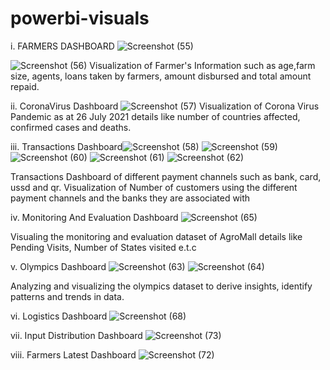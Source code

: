 # powerbi-visuals

i. FARMERS DASHBOARD
![Screenshot (55)](https://user-images.githubusercontent.com/84006820/157274649-555f5389-9499-404d-abcc-63325ad3ca11.png)

![Screenshot (56)](https://user-images.githubusercontent.com/84006820/157274966-e9ff03b5-eed1-457c-bfa8-702adbd6f3ea.png)
Visualization of Farmer's Information such as age,farm size, agents, loans taken by farmers, amount disbursed and total amount repaid.

ii. CoronaVirus Dashboard
![Screenshot (57)](https://user-images.githubusercontent.com/84006820/157276216-0e80d899-e0e6-4a38-a00d-09898fa2b371.png)
 Visualization of Corona Virus Pandemic as at 26 July 2021 details like number of countries affected, confirmed cases and deaths.
 
iii. Transactions Dashboard![Screenshot (58)](https://user-images.githubusercontent.com/84006820/157281909-6e07be02-ed3c-4ba0-aa3f-a86a190a0563.png)
![Screenshot (59)](https://user-images.githubusercontent.com/84006820/157281916-478ced2a-b8b1-4e39-8939-4b9bece32cfd.png)
![Screenshot (60)](https://user-images.githubusercontent.com/84006820/157282776-31515f0c-c9cd-4386-925a-f3a1013e568c.png)
![Screenshot (61)](https://user-images.githubusercontent.com/84006820/157282795-7cdb59d6-c542-4fd0-8cdf-2dc8833ee676.png)
![Screenshot (62)](https://user-images.githubusercontent.com/84006820/157281942-4b44ab4d-77c2-4bae-b86e-ed3cd60b7a93.png)

Transactions Dashboard of different payment channels such as bank, card, ussd and qr.
Visualization of Number of customers using the different payment channels and the banks they are associated with

iv. Monitoring And Evaluation Dashboard
![Screenshot (65)](https://user-images.githubusercontent.com/84006820/157292647-3eb31526-a5b7-431c-9aeb-e8d45432b11a.png)

Visualing the monitoring and evaluation dataset of AgroMall details like Pending Visits, Number of States visited e.t.c

v. Olympics Dashboard
![Screenshot (63)](https://user-images.githubusercontent.com/84006820/157292749-b8293c44-f47a-4d83-9220-ea4c14118ce5.png)
![Screenshot (64)](https://user-images.githubusercontent.com/84006820/157292757-4a8d69eb-96c6-4699-aa63-b1b429f322db.png)

Analyzing and visualizing the olympics dataset to derive insights, identify patterns and trends in data.

vi. Logistics Dashboard
![Screenshot (68)](https://user-images.githubusercontent.com/84006820/157294506-e5284dad-472e-44ff-9267-831a28188da0.png)

vii. Input Distribution Dashboard
![Screenshot (73)](https://user-images.githubusercontent.com/84006820/157294994-8df10871-22d5-4ebd-a2c9-dfca0d521b94.png)

viii. Farmers Latest Dashboard
![Screenshot (72)](https://user-images.githubusercontent.com/84006820/157295193-403317a5-7ef0-42b0-b26f-2221bcbec969.png)

